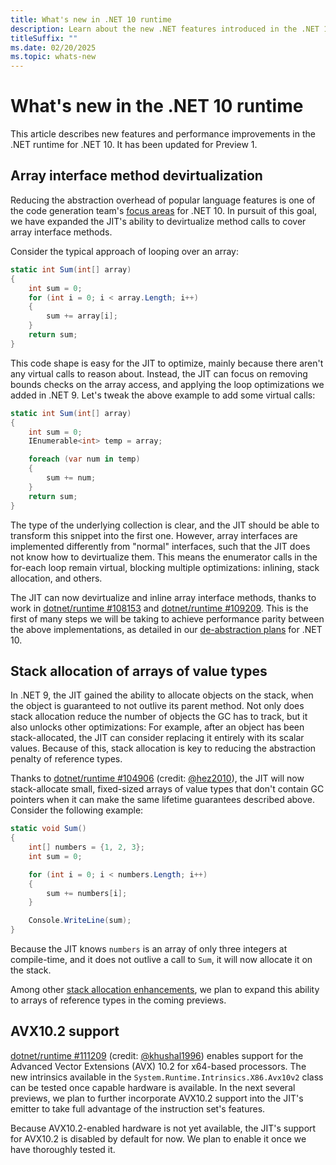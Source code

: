 ```yaml
---
title: What's new in .NET 10 runtime
description: Learn about the new .NET features introduced in the .NET 10 runtime.
titleSuffix: ""
ms.date: 02/20/2025
ms.topic: whats-new
---
```

# What's new in the .NET 10 runtime

This article describes new features and performance improvements in the .NET runtime for .NET 10. It has been updated for Preview 1.

## Array interface method devirtualization

Reducing the abstraction overhead of popular language features is one of the code generation team's [focus areas](https://github.com/dotnet/runtime/issues/108988) for .NET 10. In pursuit of this goal, we have expanded the JIT's ability to devirtualize method calls to cover array interface methods.

Consider the typical approach of looping over an array:

```csharp
static int Sum(int[] array)
{
    int sum = 0;
    for (int i = 0; i < array.Length; i++)
    {
        sum += array[i];
    }
    return sum;
}
```

This code shape is easy for the JIT to optimize, mainly because there aren't any virtual calls to reason about. Instead, the JIT can focus on removing bounds checks on the array access, and applying the loop optimizations we added in .NET 9. Let's tweak the above example to add some virtual calls:

```csharp
static int Sum(int[] array)
{
    int sum = 0;
    IEnumerable<int> temp = array;

    foreach (var num in temp)
    {
        sum += num;
    }
    return sum;
}
```

The type of the underlying collection is clear, and the JIT should be able to transform this snippet into the first one. However, array interfaces are implemented differently from "normal" interfaces, such that the JIT does not know how to devirtualize them. This means the enumerator calls in the for-each loop remain virtual, blocking multiple optimizations: inlining, stack allocation, and others.

The JIT can now devirtualize and inline array interface methods, thanks to work in [dotnet/runtime #108153](https://github.com/dotnet/runtime/pull/108153) and [dotnet/runtime #109209](https://github.com/dotnet/runtime/pull/109209). This is the first of many steps we will be taking to achieve performance parity between the above implementations, as detailed in our [de-abstraction plans](https://github.com/dotnet/runtime/issues/108913) for .NET 10.

## Stack allocation of arrays of value types

In .NET 9, the JIT gained the ability to allocate objects on the stack, when the object is guaranteed to not outlive its parent method. Not only does stack allocation reduce the number of objects the GC has to track, but it also unlocks other optimizations: For example, after an object has been stack-allocated, the JIT can consider replacing it entirely with its scalar values. Because of this, stack allocation is key to reducing the abstraction penalty of reference types.

Thanks to [dotnet/runtime #104906](https://github.com/dotnet/runtime/pull/104906) (credit: [@hez2010](https://github.com/hez2010)), the JIT will now stack-allocate small, fixed-sized arrays of value types that don't contain GC pointers when it can make the same lifetime guarantees described above. Consider the following example:

```csharp
static void Sum()
{
    int[] numbers = {1, 2, 3};
    int sum = 0;

    for (int i = 0; i < numbers.Length; i++)
    {
        sum += numbers[i];
    }

    Console.WriteLine(sum);
}

```

Because the JIT knows `numbers` is an array of only three integers at compile-time, and it does not outlive a call to `Sum`, it will now allocate it on the stack.

Among other [stack allocation enhancements](https://github.com/dotnet/runtime/issues/104936), we plan to expand this ability to arrays of reference types in the coming previews.

## AVX10.2 support

[dotnet/runtime #111209](https://github.com/dotnet/runtime/pull/111209) (credit: [@khushal1996](https://github.com/khushal1996)) enables support for the Advanced Vector Extensions (AVX) 10.2 for x64-based processors. The new intrinsics available in the `System.Runtime.Intrinsics.X86.Avx10v2` class can be tested once capable hardware is available. In the next several previews, we plan to further incorporate AVX10.2 support into the JIT's emitter to take full advantage of the instruction set's features.

Because AVX10.2-enabled hardware is not yet available, the JIT's support for AVX10.2 is disabled by default for now. We plan to enable it once we have thoroughly tested it.
